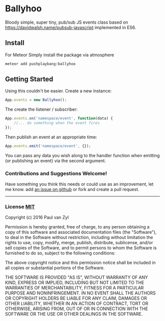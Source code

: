 # Ballyhoo
Bloody simple, super tiny, pub/sub JS events class based on https://davidwalsh.name/pubsub-javascript implemented in ES6.



## Install
For Meteor Simply install the package via atmosphere

```sh
meteor add pushplaybang:ballyhoo
```



## Getting Started

Using this couldn't be easier.  Create a new instance:

````js
App.events = new Ballyhoo();
````

The create the listener / subscriber:

````js
App.events.on('namespace/event', function(data) {
    //... do something when the event fires
});
````

Then publish an event at an appropriate time:

````js
App.events.emit('namespace/event', {});
````

You can pass any data you wish along to the handler function when emitting (or publishing an event) via the second argument.



### Contributions and Suggestions Welcome!
Have something you think this needs or could use as an improvement, let me know.  add [an issue on github](https://github.com/Pushplaybang/ballyhoo/blob/master/ballyhoo.js) or fork and create a pull request.



____



### License [MIT](https://opensource.org/licenses/MIT)
Copyright (c) 2016 Paul van Zyl

Permission is hereby granted, free of charge, to any person obtaining a copy
of this software and associated documentation files (the "Software"), to deal
in the Software without restriction, including without limitation the rights
to use, copy, modify, merge, publish, distribute, sublicense, and/or sell
copies of the Software, and to permit persons to whom the Software is
furnished to do so, subject to the following conditions:

The above copyright notice and this permission notice shall be included in
all copies or substantial portions of the Software.

THE SOFTWARE IS PROVIDED "AS IS", WITHOUT WARRANTY OF ANY KIND, EXPRESS OR
IMPLIED, INCLUDING BUT NOT LIMITED TO THE WARRANTIES OF MERCHANTABILITY,
FITNESS FOR A PARTICULAR PURPOSE AND NONINFRINGEMENT.  IN NO EVENT SHALL THE
AUTHORS OR COPYRIGHT HOLDERS BE LIABLE FOR ANY CLAIM, DAMAGES OR OTHER
LIABILITY, WHETHER IN AN ACTION OF CONTRACT, TORT OR OTHERWISE, ARISING FROM,
OUT OF OR IN CONNECTION WITH THE SOFTWARE OR THE USE OR OTHER DEALINGS IN
THE SOFTWARE.